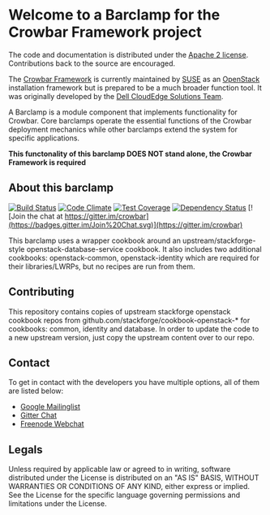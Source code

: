 Welcome to a Barclamp for the Crowbar Framework project
=======================================================

The code and documentation is distributed under the [Apache 2 license](http://www.apache.org/licenses/LICENSE-2.0.html).
Contributions back to the source are encouraged.

The [Crowbar Framework](https://github.com/crowbar/crowbar) is currently maintained by [SUSE](http://www.suse.com/) as
an [OpenStack](http://openstack.org) installation framework but is prepared to be a much broader function tool. It was
originally developed by the [Dell CloudEdge Solutions Team](http://dell.com/openstack).

A Barclamp is a module component that implements functionality for Crowbar. Core barclamps operate the essential
functions of the Crowbar deployment mechanics while other barclamps extend the system for specific applications.

**This functonality of this barclamp DOES NOT stand alone, the Crowbar Framework is required**

About this barclamp
-------------------

[![Build Status](https://travis-ci.org/crowbar/barclamp-trove.svg?branch=master)](https://travis-ci.org/crowbar/barclamp-trove)
[![Code Climate](https://codeclimate.com/github/crowbar/barclamp-trove/badges/gpa.svg)](https://codeclimate.com/github/crowbar/barclamp-trove)
[![Test Coverage](https://codeclimate.com/github/crowbar/barclamp-trove/badges/coverage.svg)](https://codeclimate.com/github/crowbar/barclamp-trove)
[![Dependency Status](https://gemnasium.com/crowbar/barclamp-trove.svg)](https://gemnasium.com/crowbar/barclamp-trove)
[![Join the chat at https://gitter.im/crowbar](https://badges.gitter.im/Join%20Chat.svg)](https://gitter.im/crowbar)

This barclamp uses a wrapper cookbook around an upstream/stackforge-style openstack-database-service cookbook. It
also includes two additional cookbooks: openstack-common, openstack-identity which are required for their
libraries/LWRPs, but no recipes are run from them.

Contributing
------------

This repository contains copies of upstream stackforge openstack cookbook repos from github.com/stackforge/cookbook-openstack-*
for cookbooks: common, identity and database. In order to update the code to a new upstream version, just copy the
upstream content over to our repo.

Contact
-------

To get in contact with the developers you have multiple options, all of them are listed below:

* [Google Mailinglist](https://groups.google.com/forum/#!forum/crowbar)
* [Gitter Chat](https://gitter.im/crowbar)
* [Freenode Webchat](http://webchat.freenode.net/?channels=%23crowbar)

Legals
------

Unless required by applicable law or agreed to in writing, software distributed under the License is distributed on
an "AS IS" BASIS, WITHOUT WARRANTIES OR CONDITIONS OF ANY KIND, either express or implied. See the License for the
specific language governing permissions and limitations under the License.
